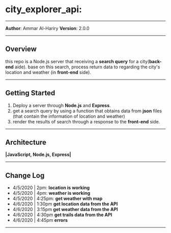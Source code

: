 # city_explorer_api:
--------------------------
**Author**: Ammar Al-Hariry
**Version**: 2.0.0 

-----------------------------------
## Overview
this repo is a Node.js server that receiving a **search query** for a city(**back-end** aide). base on this search, process  return data to  regarding the city's location and weather (in **front-end** side).

----------------------------------
## Getting Started
1. Deploy a server through **Node.js** and **Express**.
2. get a search query by using a function that obtains data from **json** files (that contain the information of location and weather)
3. render the results of search through a response to the **front-end** side.

---------------------------------------
## Architecture

**|JavaScript, Node.js, Express|**

---------------------------------------
## Change Log

- 4/5/2020 | 2pm: **location is working**
- 4/5/2020 | 4pm: **weather is working**
- 4/5/2020 | 4:25pm: **get weather with map**
- 4/6/2020 | 1:30pm **get location data from the API**
- 4/6/2020 | 3:15pm **get  weather data from the API**
- 4/6/2020 | 4:30pm **get  trails data from the API**
- 4/6/2020 | 4:45pm **errors** 

---------------------------------------------
